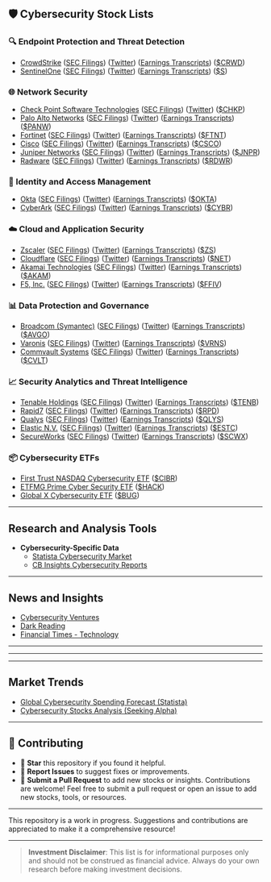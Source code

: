 ## **🛡️ Cybersecurity Stock Lists**

### **🔍 Endpoint Protection and Threat Detection**
- [CrowdStrike](https://ir.crowdstrike.com/) ([SEC Filings](https://www.sec.gov/edgar/browse/?CIK=0001535527)) ([Twitter](https://twitter.com/CrowdStrike)) ([Earnings Transcripts](https://seekingalpha.com/symbol/CRWD/earnings/transcripts)) ([$CRWD](https://finance.yahoo.com/quote/CRWD))
- [SentinelOne](https://investors.sentinelone.com/) ([SEC Filings](https://www.sec.gov/edgar/browse/?CIK=0001768123)) ([Twitter](https://twitter.com/SentinelOne)) ([Earnings Transcripts](https://seekingalpha.com/symbol/S/earnings/transcripts)) ([$S](https://finance.yahoo.com/quote/S))

### **🌐 Network Security**
- [Check Point Software Technologies](https://www.checkpoint.com/about-us/investor-relations/) ([SEC Filings](https://www.sec.gov/edgar/browse/?CIK=0001015922)) ([Twitter](https://twitter.com/CheckPointSW)) ([$CHKP](https://finance.yahoo.com/quote/CHKP))
- [Palo Alto Networks](https://investors.paloaltonetworks.com/) ([SEC Filings](https://www.sec.gov/edgar/browse/?CIK=0001327567)) ([Twitter](https://twitter.com/PaloAltoNtwks)) ([Earnings Transcripts](https://seekingalpha.com/symbol/PANW/earnings/transcripts)) ([$PANW](https://finance.yahoo.com/quote/PANW))
- [Fortinet](https://investor.fortinet.com/) ([SEC Filings](https://www.sec.gov/edgar/browse/?CIK=0001262039)) ([Twitter](https://twitter.com/Fortinet)) ([Earnings Transcripts](https://seekingalpha.com/symbol/FTNT/earnings/transcripts)) ([$FTNT](https://finance.yahoo.com/quote/FTNT))
- [Cisco](https://investor.cisco.com/) ([SEC Filings](https://www.sec.gov/edgar/browse/?CIK=0000858877)) ([Twitter](https://twitter.com/Cisco)) ([Earnings Transcripts](https://seekingalpha.com/symbol/CSCO/earnings/transcripts)) ([$CSCO](https://finance.yahoo.com/quote/CSCO))
- [Juniper Networks](https://investor.juniper.net/) ([SEC Filings](https://www.sec.gov/edgar/browse/?CIK=0001043604)) ([Twitter](https://twitter.com/JuniperNetworks)) ([Earnings Transcripts](https://seekingalpha.com/symbol/JNPR/earnings/transcripts)) ([$JNPR](https://finance.yahoo.com/quote/JNPR))
- [Radware](https://www.radware.com/investor-relations/) ([SEC Filings](https://www.sec.gov/edgar/browse/?CIK=0001109345)) ([Twitter](https://twitter.com/radware)) ([Earnings Transcripts](https://seekingalpha.com/symbol/RDWR/earnings/transcripts)) ([$RDWR](https://finance.yahoo.com/quote/RDWR))

### **🔑 Identity and Access Management**
- [Okta](https://investor.okta.com/) ([SEC Filings](https://www.sec.gov/edgar/browse/?CIK=0001660134)) ([Twitter](https://twitter.com/Okta)) ([Earnings Transcripts](https://seekingalpha.com/symbol/OKTA/earnings/transcripts)) ([$OKTA](https://finance.yahoo.com/quote/OKTA))
- [CyberArk](https://www.cyberark.com/investors/) ([SEC Filings](https://www.sec.gov/edgar/browse/?CIK=0001509821)) ([Twitter](https://twitter.com/CyberArk)) ([Earnings Transcripts](https://seekingalpha.com/symbol/CYBR/earnings/transcripts)) ([$CYBR](https://finance.yahoo.com/quote/CYBR))

### **☁️ Cloud and Application Security**
- [Zscaler](https://ir.zscaler.com/) ([SEC Filings](https://www.sec.gov/edgar/browse/?CIK=0001713683)) ([Twitter](https://twitter.com/Zscaler)) ([Earnings Transcripts](https://seekingalpha.com/symbol/ZS/earnings/transcripts)) ([$ZS](https://finance.yahoo.com/quote/ZS))
- [Cloudflare](https://investors.cloudflare.com/) ([SEC Filings](https://www.sec.gov/edgar/browse/?CIK=0001477333)) ([Twitter](https://twitter.com/Cloudflare)) ([Earnings Transcripts](https://seekingalpha.com/symbol/NET/earnings/transcripts)) ([$NET](https://finance.yahoo.com/quote/NET))
- [Akamai Technologies](https://www.akamai.com/company/investor-relations) ([SEC Filings](https://www.sec.gov/edgar/browse/?CIK=0001086222)) ([Twitter](https://twitter.com/Akamai)) ([Earnings Transcripts](https://seekingalpha.com/symbol/AKAM/earnings/transcripts)) ([$AKAM](https://finance.yahoo.com/quote/AKAM))
- [F5, Inc.](https://investors.f5.com/) ([SEC Filings](https://www.sec.gov/edgar/browse/?CIK=0001048695)) ([Twitter](https://twitter.com/F5)) ([Earnings Transcripts](https://seekingalpha.com/symbol/FFIV/earnings/transcripts)) ([$FFIV](https://finance.yahoo.com/quote/FFIV))

### **📊 Data Protection and Governance**
- [Broadcom (Symantec)](https://investors.broadcom.com/) ([SEC Filings](https://www.sec.gov/edgar/browse/?CIK=0001730168)) ([Twitter](https://twitter.com/Broadcom)) ([Earnings Transcripts](https://seekingalpha.com/symbol/AVGO/earnings/transcripts)) ([$AVGO](https://finance.yahoo.com/quote/AVGO))
- [Varonis](https://ir.varonis.com/) ([SEC Filings](https://www.sec.gov/edgar/browse/?CIK=0001342478)) ([Twitter](https://twitter.com/Varonis)) ([Earnings Transcripts](https://seekingalpha.com/symbol/VRNS/earnings/transcripts)) ([$VRNS](https://finance.yahoo.com/quote/VRNS))
- [Commvault Systems](https://ir.commvault.com/) ([SEC Filings](https://www.sec.gov/edgar/browse/?CIK=0001169561)) ([Twitter](https://twitter.com/Commvault)) ([Earnings Transcripts](https://seekingalpha.com/symbol/CVLT/earnings/transcripts)) ([$CVLT](https://finance.yahoo.com/quote/CVLT))

### **📈 Security Analytics and Threat Intelligence**
- [Tenable Holdings](https://investors.tenable.com/) ([SEC Filings](https://www.sec.gov/edgar/browse/?CIK=0001660280)) ([Twitter](https://twitter.com/TenableSecurity)) ([Earnings Transcripts](https://seekingalpha.com/symbol/TENB/earnings/transcripts)) ([$TENB](https://finance.yahoo.com/quote/TENB))
- [Rapid7](https://investors.rapid7.com/) ([SEC Filings](https://www.sec.gov/edgar/browse/?CIK=0001560327)) ([Twitter](https://twitter.com/Rapid7)) ([Earnings Transcripts](https://seekingalpha.com/symbol/RPD/earnings/transcripts)) ([$RPD](https://finance.yahoo.com/quote/RPD))
- [Qualys](https://investor.qualys.com/) ([SEC Filings](https://www.sec.gov/edgar/browse/?CIK=0001107843)) ([Twitter](https://twitter.com/Qualys)) ([Earnings Transcripts](https://seekingalpha.com/symbol/QLYS/earnings/transcripts)) ([$QLYS](https://finance.yahoo.com/quote/QLYS))
- [Elastic N.V.](https://elastic.co/investor-relations/) ([SEC Filings](https://www.sec.gov/edgar/browse/?CIK=0001707753)) ([Twitter](https://twitter.com/elastic)) ([Earnings Transcripts](https://seekingalpha.com/symbol/ESTC/earnings/transcripts)) ([$ESTC](https://finance.yahoo.com/quote/ESTC))
- [SecureWorks](https://investors.secureworks.com/) ([SEC Filings](https://www.sec.gov/edgar/browse/?CIK=0001468666)) ([Twitter](https://twitter.com/SecureWorks)) ([Earnings Transcripts](https://seekingalpha.com/symbol/SCWX/earnings/transcripts)) ([$SCWX](https://finance.yahoo.com/quote/SCWX))

### **📦 Cybersecurity ETFs**
- [First Trust NASDAQ Cybersecurity ETF](https://www.ftportfolios.com/retail/etf/etfsummary.aspx?Ticker=CIBR)  ([$CIBR](https://finance.yahoo.com/quote/CIBR))
- [ETFMG Prime Cyber Security ETF](https://etfmg.com/funds/hack/)  ([$HACK](https://finance.yahoo.com/quote/HACK))
- [Global X Cybersecurity ETF](https://www.globalxetfs.com/funds/bug/)  ([$BUG](https://finance.yahoo.com/quote/BUG))

---

## **Research and Analysis Tools**
- **Cybersecurity-Specific Data**
  - [Statista Cybersecurity Market](https://www.statista.com/outlook/tmo/cybersecurity/worldwide)
  - [CB Insights Cybersecurity Reports](https://www.cbinsights.com/research/cybersecurity/)

---

## **News and Insights**
- [Cybersecurity Ventures](https://cybersecurityventures.com/)
- [Dark Reading](https://www.darkreading.com/)
- [Financial Times - Technology](https://www.ft.com/technology)

---


---

---

## **Market Trends**
- [Global Cybersecurity Spending Forecast (Statista)](https://www.statista.com/statistics/991304/worldwide-cybersecurity-spending/)
- [Cybersecurity Stocks Analysis (Seeking Alpha)](https://seekingalpha.com/)

---

## **🤝 Contributing**

- 🌟 **Star** this repository if you found it helpful.
- 🐛 **Report Issues** to suggest fixes or improvements.
- 🚀 **Submit a Pull Request** to add new stocks or insights.
Contributions are welcome! Feel free to submit a pull request or open an issue to add new stocks, tools, or resources.

---

This repository is a work in progress. Suggestions and contributions are appreciated to make it a comprehensive resource!


---

> **Investment Disclaimer**: This list is for informational purposes only and should not be construed as financial advice. Always do your own research before making investment decisions.
